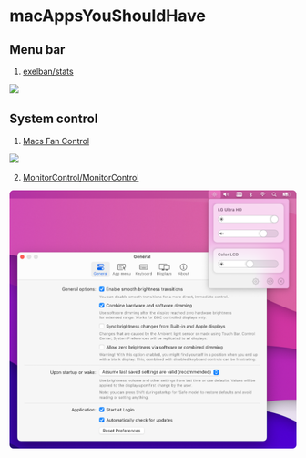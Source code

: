 # macAppsYouShouldHave

## Menu bar
1. [exelban/stats](https://github.com/exelban/stats)

![](https://camo.githubusercontent.com/0e25eeb8b466356b0bcd847d064da3084baa5aed9bf53fab3bad2f0f0fbd1ee9/68747470733a2f2f7365726869792e73332e65752d63656e7472616c2d312e616d617a6f6e6177732e636f6d2f4769746875625f7265706f2f73746174732f706f7075707325334676322e332e322e706e673f7633)


## System control
1. [Macs Fan Control](https://crystalidea.com/macs-fan-control/download)

![](https://crystalidea.com/assets/images/macs-fan-control/carousel1_mac.png)

2. [MonitorControl/MonitorControl](https://github.com/MonitorControl/MonitorControl)

![](https://github.com/MonitorControl/MonitorControl/raw/main/.github/screenshot.png)

